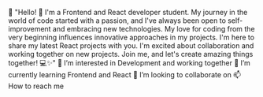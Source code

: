 👋 "Hello!
👋 I'm a Frontend and React developer student. 
My journey in the world of code started with a passion, and I've always been open to self-improvement and embracing new technologies. My love for coding from the very beginning influences innovative approaches in my projects. I'm here to share my latest React projects with you. I'm excited about collaboration and working together on new projects. Join me, and let's create amazing things together! 💻✨" 👀 I’m interested in Development and working together 🌱 I’m currently learning Frontend and React 💞️ I’m looking to collaborate on
📫 How to reach me



<!---
yildizyldz/yildizyldz is a ✨ special ✨ repository because its `README.md` (this file) appears on your GitHub profile.
You can click the Preview link to take a look at your changes.
--->
